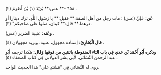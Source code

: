 ٦٥٨ -** عس:** بُرَيْدُ (١) بْنُ أَصْرَمَ (٢) .

**عَن:** عَلِيِّ (عس) : مات رجل من أهل الصفة،** فقيل:** يا رَسُول اللَّهِ، ترك دينارا أو درهما.** قال:** كيتان، صلوا على صاحبكم" (٣) .

**وعَنه:** عتيبة الضرير (عس) .

**قال الْبُخَارِيّ:** إسناده مجهول، عتيبة، وبريد مجهولان (٤) .

**وذكره أَبُو أَحْمَد بْن عدي فِي باب التاء المنقوطة باثنتين من فوقها وَقَال:** هكذا ترجمه أَبُو عبد الرحمن النَّسَائي، لأبي بشر الدولابي فِي كتاب الضعفاء (٥) .

روى له النَّسَائي فِي "مَسْنَدِ علي" هذا الحديث الواحد.